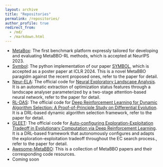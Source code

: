 ```yaml
---
layout: archive
title: "Repositories"
permalink: /repositories/
author_profile: true
redirect_from: 
  - /md/
  - /markdown.html
---
```


- [MetaBox](https://github.com/GMC-DRL/MetaBox): The first benchmark platform expressly tailored for developing and evaluating MetaBBO-RL methods, which is accepted at NeurIPS 2023.
- [Symbol](https://github.com/GMC-DRL/Symbol): The python implementation of our paper [SYMBOL](https://openreview.net/forum?id=vLJcd43U7a&noteId=Z5vpEil2mt), which is accepted as a poster paper at ICLR 2024. This is a novel MetaBBO paragidm against the recent proposed ones, refer to the paper for detail.
- [Neur-ELA](https://github.com/GMC-DRL/Neur-ELA): The official code for [Neural Exploratory Landscape Analysis](https://www.arxiv.org/abs/2408.10672). It is an automatic extraction of optimization status features through a landscape analyser parameterized by a two-stage attention-based neural network, refer to the paper for detail.
- [RL-DAS](https://github.com/GMC-DRL/RL-DAS): The official code for [Deep Reinforcement Learning for Dynamic Algorithm Selection: A Proof-of-Principle Study on Differential Evolution](https://ieeexplore.ieee.org/abstract/document/10496708). It is a DRL-based dynamic algorithm selection framework, refer to the paper for detail.
- [GLEET](https://github.com/GMC-DRL/GLEET): The official code for [Auto-configuring Exploration-Exploitation Tradeoff in Evolutionary Computation via Deep Reinforcement Learning](https://dl.acm.org/doi/abs/10.1145/3638529.3653996). It is a DRL-based framework that autonomously configures and adapts the exploration-exploitation tradeoff throughout the EC search process., refer to the paper for detail.
- [Awesome-MetaBBO](https://github.com/GMC-DRL/Awesome-MetaBBO): This is a collection of MetaBBO papers and their corresponding code resources.
- Coming soon
